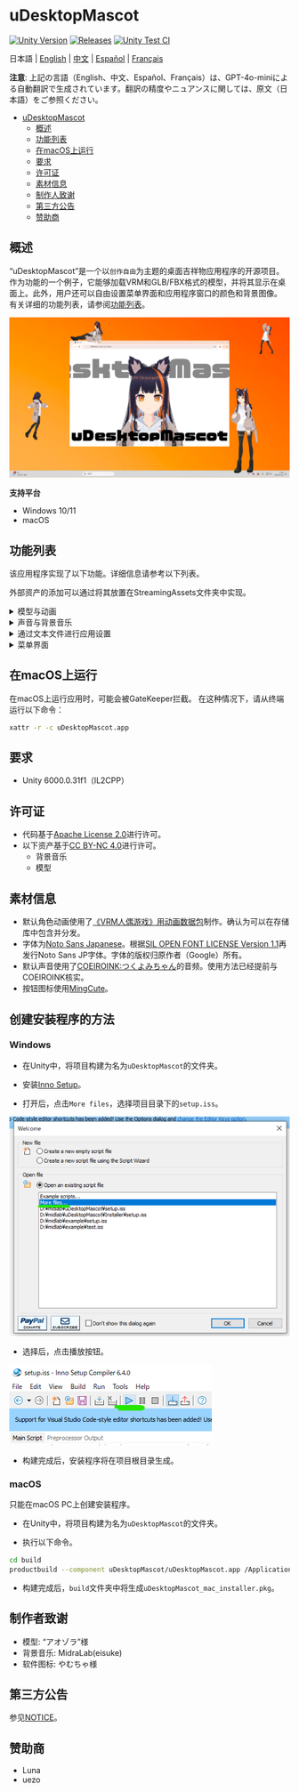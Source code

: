# uDesktopMascot

[![Unity Version](https://img.shields.io/badge/Unity-6000.0%2B-blueviolet?logo=unity)](https://unity.com/releases/editor/archive)
[![Releases](https://img.shields.io/github/release/MidraLab/uDesktopMascot.svg)](https://github.com/MidraLab/uDesktopMascot/releases)
[![Unity Test CI](https://github.com/MidraLab/uDesktopMascot/actions/workflows/edit-test.yml/badge.svg)](https://github.com/MidraLab/uDesktopMascot/actions/workflows/edit-test.yml)

日本語 | [English](README_EN.md) | [中文](README_CN.md) | [Español](README_ES.md) | [Français](README_FR.md)

**注意**: 上記の言語（English、中文、Español、Français）は、GPT-4o-miniによる自動翻訳で生成されています。翻訳の精度やニュアンスに関しては、原文（日本語）をご参照ください。

<!-- TOC -->
* [uDesktopMascot](#udesktopmascot)
  * [概述](#概述)
  * [功能列表](#功能列表)
  * [在macOS上运行](#在macos上运行)
  * [要求](#要求)
  * [许可证](#许可证)
  * [素材信息](#素材信息)
  * [制作人致谢](#制作人致谢)
  * [第三方公告](#第三方公告)
  * [赞助商](#赞助商)
<!-- TOC -->

## 概述

“uDesktopMascot”是一个以`创作自由`为主题的桌面吉祥物应用程序的开源项目。
作为功能的一个例子，它能够加载VRM和GLB/FBX格式的模型，并将其显示在桌面上。此外，用户还可以自由设置菜单界面和应用程序窗口的颜色和背景图像。
有关详细的功能列表，请参阅[功能列表](#功能列表)。

![](Docs/Image/AppImage.png)

**支持平台**
* Windows 10/11
* macOS

## 功能列表

该应用程序实现了以下功能。详细信息请参考以下列表。

外部资产的添加可以通过将其放置在StreamingAssets文件夹中实现。

<details>

<summary>模型与动画</summary>

* 读取并显示存放在StreamingAssets中的任意模型文件。
  * 支持VRM(1.x, 0.x)格式的模型。
  * 支持GLB/GLTF格式的模型。（不支持动画）
  * 支持FBX格式的模型。（但某些模型可能无法加载纹理，且不支持动画）
    * 可以通过将纹理放置在StreamingAssets/textures/中来加载。

</details>

<details>

<summary>声音与背景音乐</summary>

* 读取并播放位于StreamingAssets/Voice/中的音频文件。若有多个文件，则随机播放。
  * 点击时播放的声音来自于StreamingAssets/Voice/Click/中的音频文件。
* 读取并播放位于StreamingAssets/BGM/中的音乐文件。若有多个文件，则随机播放。
* 增加角色的默认声音
  * 默认声音使用的是[COEIROINK:つくよみちゃん](https://coeiroink.com/character/audio-character/tsukuyomi-chan)的音频。
  * 在应用启动时、应用退出时以及点击时播放。

</details>

<details>

<summary>通过文本文件进行应用设置</summary>
可以通过application_settings.txt文件来修改应用程序的设置。

设置文件的结构如下所示：

```txt
[Character]
ModelPath=default.vrm
TexturePaths=test.png
Scale=3
PositionX=0
PositionY=0
PositionZ=0
RotationX=0
RotationY=0
RotationZ=0

[Sound]
VoiceVolume=1
BGMVolume=0.5
SEVolume=1

[Display]
Opacity=1
AlwaysOnTop=True

[Performance]
TargetFrameRate=60
QualityLevel=2
```

</details>

<details>

<summary>菜单界面</summary>

* 可以设置菜单界面的背景图像及背景颜色。
  * 背景图片可以通过读取放置在StreamingAssets/Menu/中的图像文件来加载。支持的图像格式如下：
    * PNG
    * JPG(JPEG)
    * BMP
    * GIF（静态图）
    * TGA
    * TIFF
  * 可以指定背景颜色的代码。

</details>

## 在macOS上运行

在macOS上运行应用时，可能会被GateKeeper拦截。
在这种情况下，请从终端运行以下命令：

```sh
xattr -r -c uDesktopMascot.app
```

## 要求
* Unity 6000.0.31f1（IL2CPP）

## 许可证
* 代码基于[Apache License 2.0](LICENSE)进行许可。
* 以下资产基于[CC BY-NC 4.0](https://creativecommons.org/licenses/by-nc/4.0/)进行许可。
  * 背景音乐
  * 模型

## 素材信息
* 默认角色动画使用了[《VRM人偶游戏》用动画数据包](https://fumi2kick.booth.pm/items/1655686)制作。确认为可以在存储库中包含并分发。
* 字体为[Noto Sans Japanese](https://fonts.google.com/noto/specimen/Noto+Sans+JP?lang=ja_Jpan)。根据[SIL OPEN FONT LICENSE Version 1.1](https://fonts.google.com/noto/specimen/Noto+Sans+JP/license?lang=ja_Jpan)再发行Noto Sans JP字体。字体的版权归原作者（Google）所有。
* 默认声音使用了[COEIROINK:つくよみちゃん](https://coeiroink.com/character/audio-character/tsukuyomi-chan)的音频。使用方法已经提前与COEIROINK核实。
* 按钮图标使用[MingCute](https://github.com/MidraLab/MingCute)。

## 创建安装程序的方法
### Windows
* 在Unity中，将项目构建为名为`uDesktopMascot`的文件夹。

* 安装[Inno Setup](https://www.jrsoftware.org/isdl.php)。

* 打开后，点击`More files`，选择项目目录下的`setup.iss`。

![](Docs/Image/SetupIss-1.png)
* 选择后，点击播放按钮。

![](Docs/Image/SetupIss-2.png)
* 构建完成后，安装程序将在项目根目录生成。

### macOS
只能在macOS PC上创建安装程序。

* 在Unity中，将项目构建为名为`uDesktopMascot`的文件夹。

* 执行以下命令。
```sh
cd build
productbuild --component uDesktopMascot/uDesktopMascot.app /Applications ./uDesktopMascot_mac_installer.pkg
```
* 构建完成后，`build`文件夹中将生成`uDesktopMascot_mac_installer.pkg`。

## 制作者致谢
* 模型: “アオゾラ”様
* 背景音乐: MidraLab(eisuke)
* 软件图标: やむちゃ様

## 第三方公告

参见[NOTICE](./NOTICE.md)。

## 赞助商
- Luna
- uezo